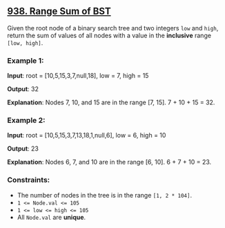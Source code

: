 ## [938. Range Sum of BST](https://leetcode.com/problems/range-sum-of-bst/)


Given the root node of a binary search tree and two integers `low` and `high`, return the sum of values of all nodes with a value in the **inclusive** range `[low, high]`.


### Example 1:

**Input**: root = [10,5,15,3,7,null,18], low = 7, high = 15

**Output**: 32

**Explanation**: Nodes 7, 10, and 15 are in the range [7, 15]. 7 + 10 + 15 = 32.


### Example 2:

**Input**: root = [10,5,15,3,7,13,18,1,null,6], low = 6, high = 10

**Output**: 23

**Explanation**: Nodes 6, 7, and 10 are in the range [6, 10]. 6 + 7 + 10 = 23.


### Constraints:

- The number of nodes in the tree is in the range `[1, 2 * 104]`.
- `1 <= Node.val <= 105`
- `1 <= low <= high <= 105`
- All `Node.val` are **unique**.